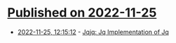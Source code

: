 # [Published on 2022-11-25](index.md)

* [2022-11-25, 12:15:12](https://news.ycombinator.com/item?id=33741688) - [Jqjq: Jq Implementation of Jq](https://github.com/wader/jqjq)
